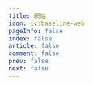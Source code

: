 ```yaml
---
title: 網站
icon: ic:baseline-web
pageInfo: false
index: false
article: false
comment: false
prev: false
next: false 
---
```


<Catalog />
